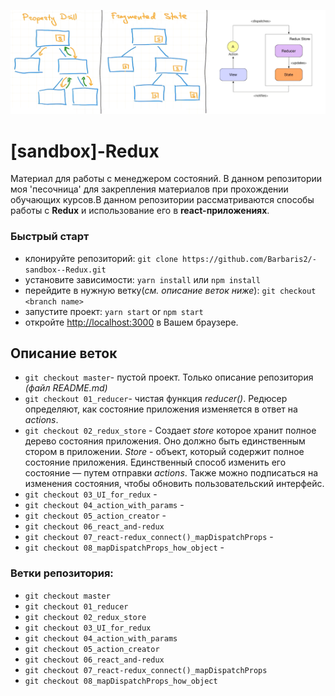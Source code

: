 ![](https://github.com/Barbaris2/-sandbox--Redux/blob/master/images/1.png?style=centerme)

# [sandbox]-Redux

Материал для работы с менеджером состояний. В данном репозитории моя 'песочница' для закрепления материалов при прохождении обучающих курсов.В данном репозитории рассматриваются способы работы с **Redux** и использование его в **react-приложениях**.

### Быстрый старт

- клонируйте репозиторий: `git clone https://github.com/Barbaris2/-sandbox--Redux.git`
- уcтановите зависимости: `yarn install` или `npm install`
- перейдите в нужную ветку(_см. описание веток ниже_): `git checkout <branch name>`
- запустите проект: `yarn start` or `npm start`
- откройте [http://localhost:3000](http://localhost:3000) в Вашем браузере.

## Описание веток

- `git checkout master`- пустой проект. Только описание репозитория _(файл README.md)_
- `git checkout 01_reducer`- чистая функция _reducer()_. Редюсер определяют, как состояние приложения изменяется в ответ на _actions_.
- `git checkout 02_redux_store` - Создает _store_ которое хранит полное дерево состояния приложения. Оно должно быть единственным стором в приложении. _Store_ - объект, который содержит полное состояние приложения. Единственный способ изменить его состояние — путем отправки _actions_. Также можно подписаться на изменения состояния, чтобы обновить пользовательский интерфейс.
- `git checkout 03_UI_for_redux` -
- `git checkout 04_action_with_params` -
- `git checkout 05_action_creator` -
- `git checkout 06_react_and-redux`
- `git checkout 07_react-redux_connect()_mapDispatchProps` -
- `git checkout 08_mapDispatchProps_how_object` -

### Ветки репозитория:

- `git checkout master`
- `git checkout 01_reducer`
- `git checkout 02_redux_store`
- `git checkout 03_UI_for_redux`
- `git checkout 04_action_with_params`
- `git checkout 05_action_creator`
- `git checkout 06_react_and-redux`
- `git checkout 07_react-redux_connect()_mapDispatchProps`
- `git checkout 08_mapDispatchProps_how_object`
